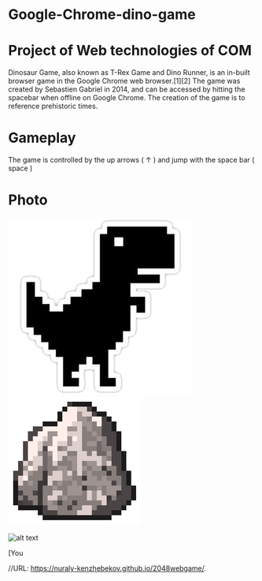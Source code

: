 # Google-Chrome-dino-game

# Project of Web technologies of COM

Dinosaur Game, also known as T-Rex Game and Dino Runner, is an in-built browser game in the Google Chrome web browser.[1][2] The game was created by Sebastien Gabriel in 2014, and can be accessed by hitting the spacebar when offline on Google Chrome. The creation of the game is to reference prehistoric times.

# Gameplay

The game is controlled by the up arrows ( ↑ )
and jump with the space bar ( space )

# Photo 


![alt text](dino.png)        ![alt text](rock.png)



![alt text](screen.jpg)

[You


//URL: https://nuraly-kenzhebekov.github.io/2048webgame/.
